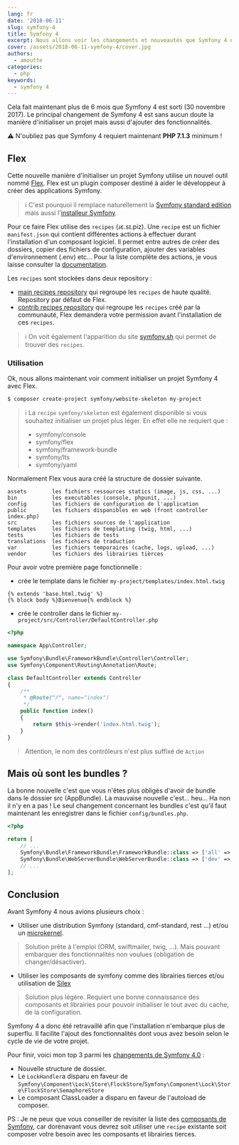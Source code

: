 ```yaml
---
lang: fr
date: '2018-06-11'
slug: symfony-4
title: Symfony 4
excerpt: Nous allons voir les changements et nouveautés que Symfony 4 nous apporte.
cover: /assets/2018-06-11-symfony-4/cover.jpg
authors:
  - amoutte
categories:
  - php
keywords:
  - symfony 4
---
```


Cela fait maintenant plus de 6 mois que Symfony 4 est sorti (30 novembre 2017). Le principal changement de Symfony 4 est sans aucun doute la manière d'initialiser un projet mais aussi d'ajouter des fonctionnalités.

⚠️ N'oubliez pas que Symfony 4 requiert maintenant **PHP 7.1.3** minimum !

## Flex

Cette nouvelle manière d'initialiser un projet Symfony utilise un nouvel outil nommé [Flex](https://github.com/symfony/flex).
Flex est un plugin composer destiné à aider le développeur à créer des applications Symfony.

> ℹ️ C'est pourquoi il remplace naturellement la [Symfony standard edition](https://github.com/symfony/symfony-standard) mais aussi l'[installeur Symfony](https://github.com/symfony/symfony-installer).

Pour ce faire Flex utilise des `recipes` (ɹɛ.sɪ.piz).
Une `recipe` est un fichier `manifest.json` qui contient différentes actions à effectuer durant l'installation d'un composant logiciel.
Il permet entre autres de créer des dossiers, copier des fichiers de configuration, ajouter des variables d'environnement (.env) etc...
Pour la liste complète des actions, je vous laisse consulter la [documentation](https://github.com/symfony/recipes/blob/master/README.rst).

Les `recipes` sont stockées dans deux repository :
 * [main recipes repository](https://github.com/symfony/recipes) qui regroupe les `recipes` de haute qualité. Repository par défaut de Flex.
 * [contrib recipes repository](https://github.com/symfony/recipes-contrib) qui regroupe les `recipes` créé par la communauté, Flex demandera votre permission avant l'installation de ces `recipes`.

> ℹ️ On voit également l'apparition du site [symfony.sh](https://symfony.sh/) qui permet de trouver des `recipes`.

### Utilisation

Ok, nous allons maintenant voir comment initialiser un projet Symfony 4 avec Flex.

```
$ composer create-project symfony/website-skeleton my-project

```

> ℹ️ La `recipe` `symfony/skeleton` est également disponible si vous souhaitez initialiser un projet plus léger.
> En effet elle ne requiert que :
> * symfony/console
> * symfony/flex
> * symfony/framework-bundle
> * symfony/lts
> * symfony/yaml

Normalement Flex vous aura créé la structure de dossier suivante.

```
assets        les fichiers ressources statics (image, js, css, ...)
bin           les executables (console, phpunit, ...)
config        les fichiers de configuration de l'application
public        les fichiers disponibles en web (front controller index.php)
src           les fichiers sources de l'application
templates     les fichiers de templating (twig, html, ...)
tests         les fichiers de tests
translations  les fichiers de traduction
var           les fichiers temporaires (cache, logs, upload, ...)
vendor        les fichiers des librairies tièrces
```

Pour avoir votre première page fonctionnelle :

* crée le template dans le fichier `my-project/templates/index.html.twig`

```twig
{% extends 'base.html.twig' %}
{% block body %}Bienvenue{% endblock %}
```

* crée le controller dans le fichier `my-project/src/Controller/DefaultController.php`

```php
<?php

namespace App\Controller;

use Symfony\Bundle\FrameworkBundle\Controller\Controller;
use Symfony\Component\Routing\Annotation\Route;

class DefaultController extends Controller
{
    /**
     * @Route("/", name="index")
     */
    public function index()
    {
        return $this->render('index.html.twig');
    }
}
```

> Attention, le nom des contrôleurs n'est plus suffixé de `Action`

## Mais où sont les bundles ?

La bonne nouvelle c'est que vous n'êtes plus obligés d'avoir de bundle dans le dossier src (AppBundle).
La mauvaise nouvelle c'est... heu... Ha non il n'y en a pas !
Le seul changement concernant les bundles c'est qu'il faut maintenant les enregistrer dans le fichier `config/bundles.php`.

```php
<?php

return [
    // ...
    Symfony\Bundle\FrameworkBundle\FrameworkBundle::class => ['all' => true],
    Symfony\Bundle\WebServerBundle\WebServerBundle::class => ['dev' => true],
    // ...
];
```

## Conclusion

Avant Symfony 4 nous avions plusieurs choix :

* Utiliser une distribution Symfony (standard, cmf-standard, rest ...) et/ou un [microkernel](https://github.com/symfony/symfony/blob/master/src/Symfony/Bundle/FrameworkBundle/Kernel/MicroKernelTrait.php).
> Solution prête à l'emploi (ORM, swiftmailer, twig, ...).
> Mais pouvant embarquer des fonctionnalités non voulues (obligation de changer/désactiver).

* Utiliser les composants de symfony comme des librairies tierces et/ou utilisation de [Silex](https://github.com/silexphp/Silex)
> Solution plus légère.
> Requiert une bonne connaissance des composants et librairies pour pouvoir initialiser le tout avec du cache, de la configuration.

Symfony 4 a donc été retravaillé afin que l'installation n'embarque plus de superflu.
Il facilite l'ajout des fonctionnalités dont vous avez besoin selon le cycle de vie de votre projet.

Pour finir, voici mon top 3 parmi les [changements de Symfony 4.0](https://github.com/symfony/symfony/blob/master/UPGRADE-4.0.md) :
* Nouvelle structure de dossier.
* Le `LockHandler`a disparu en faveur de `Symfony\Component\Lock\Store\FlockStore`/`Symfony\Component\Lock\Store\FlockStore\SemaphoreStore`
* Le composant ClassLoader a disparu en faveur de l'autoload de composer.

PS : Je ne peux que vous conseiller de revisiter la liste des [composants de Symfony](https://github.com/symfony/symfony/tree/master/src/Symfony/Component),
car dorénavant vous devrez soit utiliser une `recipe` existante soit composer votre besoin avec les composants et librairies tierces.

